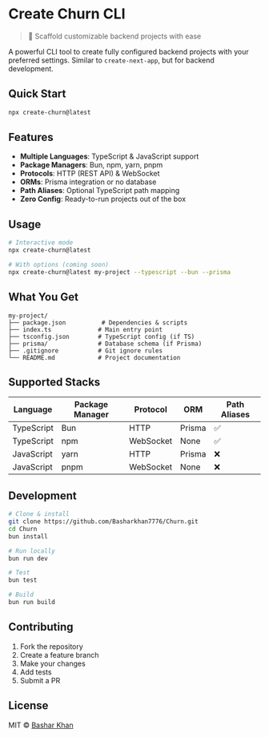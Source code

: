 # Create Churn CLI

> 🚀 Scaffold customizable backend projects with ease

A powerful CLI tool to create fully configured backend projects with your preferred settings. Similar to `create-next-app`, but for backend development.

## Quick Start

```bash
npx create-churn@latest
```

## Features

- **Multiple Languages**: TypeScript & JavaScript support
- **Package Managers**: Bun, npm, yarn, pnpm
- **Protocols**: HTTP (REST API) & WebSocket
- **ORMs**: Prisma integration or no database
- **Path Aliases**: Optional TypeScript path mapping
- **Zero Config**: Ready-to-run projects out of the box

## Usage

```bash
# Interactive mode
npx create-churn@latest

# With options (coming soon)
npx create-churn@latest my-project --typescript --bun --prisma
```

## What You Get

```
my-project/
├── package.json          # Dependencies & scripts
├── index.ts             # Main entry point
├── tsconfig.json        # TypeScript config (if TS)
├── prisma/              # Database schema (if Prisma)
├── .gitignore           # Git ignore rules
└── README.md            # Project documentation
```

## Supported Stacks

| Language | Package Manager | Protocol | ORM | Path Aliases |
|----------|----------------|----------|-----|--------------|
| TypeScript | Bun | HTTP | Prisma | ✅ |
| TypeScript | npm | WebSocket | None | ✅ |
| JavaScript | yarn | HTTP | Prisma | ❌ |
| JavaScript | pnpm | WebSocket | None | ❌ |

## Development

```bash
# Clone & install
git clone https://github.com/Basharkhan7776/Churn.git
cd Churn
bun install

# Run locally
bun run dev

# Test
bun test

# Build
bun run build
```

## Contributing

1. Fork the repository
2. Create a feature branch
3. Make your changes
4. Add tests
5. Submit a PR

## License

MIT © [Bashar Khan](https://github.com/Basharkhan7776)

